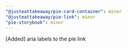 ```yaml
---
"@justeattakeaway/pie-card-container": minor
"@justeattakeaway/pie-link": minor
"pie-storybook": minor
---
```


[Added] aria labels to the pie link
